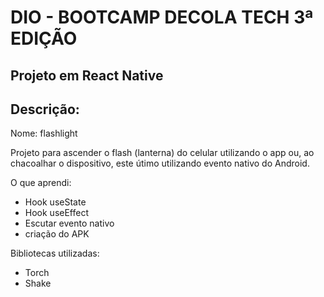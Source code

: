 # DIO - BOOTCAMP DECOLA TECH 3ª EDIÇÃO

## Projeto em React Native

## Descrição:

Nome: flashlight

Projeto para ascender o flash (lanterna) do celular utilizando o app ou, ao chacoalhar o dispositivo, este útimo utilizando evento nativo do Android.

O que aprendi:
 * Hook useState
 * Hook useEffect
 * Escutar evento nativo
 * criação do APK

Bibliotecas utilizadas:
 * Torch
 * Shake

